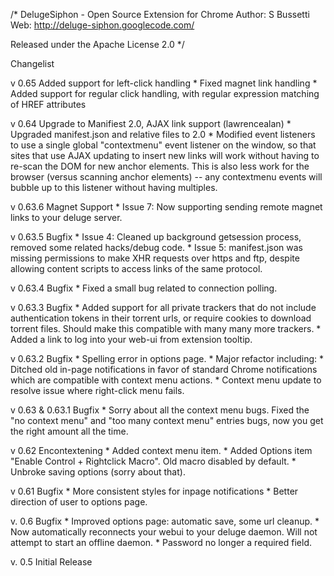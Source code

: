 /*
  DelugeSiphon - Open Source Extension for Chrome
  Author: S Bussetti
  Web: http://deluge-siphon.googlecode.com/

  Released under the Apache License 2.0
*/


Changelist

v 0.65 Added support for left-click handling
	* Fixed magnet link handling 
	* Added support for regular click handling, with regular expression matching of HREF attributes

v 0.64 Upgrade to Manifiest 2.0, AJAX link support (lawrencealan)
	* Upgraded manifest.json and relative files to 2.0
	* Modified event listeners to use a single global "contextmenu" event listener on the window, so that sites that use AJAX updating to insert new links will work without having to re-scan the DOM for new anchor elements. This is also less work for the browser (versus scanning anchor elements) -- any contextmenu events will bubble up to this listener without having multiples. 

v 0.63.6 Magnet Support
	* Issue 7: Now supporting sending remote magnet links to your deluge server.

v 0.63.5 Bugfix
	* Issue 4: Cleaned up background getsession process, removed some related hacks/debug code.
	* Issue 5: manifest.json was missing permissions to make XHR requests over https and ftp, despite allowing content scripts to access links of the same protocol.

v 0.63.4 Bugfix
	* Fixed a small bug related to connection polling.

v 0.63.3 Bugfix
	* Added support for all private trackers that do not include authentication tokens in their torrent urls, or require cookies to download torrent files. Should make this compatible with many many more trackers.
	* Added a link to log into your web-ui from extension tooltip.

v 0.63.2 Bugfix
	* Spelling error in options page.
	* Major refactor including:
		* Ditched old in-page notifications in favor of standard Chrome notifications which are compatible with context menu actions.
		* Context menu update to resolve issue where right-click menu fails.

v 0.63 & 0.63.1 Bugfix
	* Sorry about all the context menu bugs.  Fixed the "no context menu" and "too many context menu" entries bugs, now you get the right amount all the time.

v 0.62 Encontextening
	* Added context menu item.
	* Added Options item "Enable Control + Rightclick Macro".  Old macro disabled by default.
	* Unbroke saving options (sorry about that).

v 0.61 Bugfix
	* More consistent styles for inpage notifications
	* Better direction of user to options page.

v. 0.6 Bugfix
	* Improved options page: automatic save, some url cleanup.
	* Now automatically reconnects your webui to your deluge daemon.  Will not attempt to start an offline daemon.
	* Password no longer a required field.
		
	
v. 0.5 Initial Release